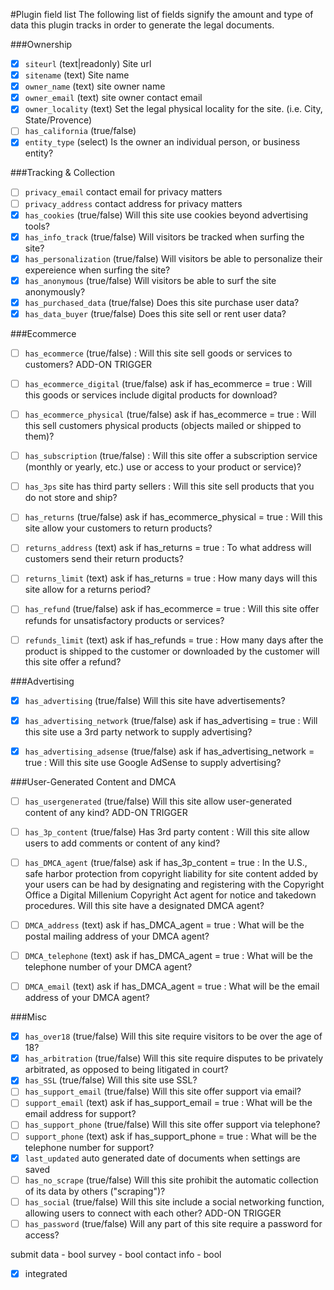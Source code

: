 #Plugin field list
The following list of fields signify the amount and type of data this plugin tracks in order to generate the legal documents.


###Ownership

- [x] `siteurl` (text|readonly) Site url
- [x] `sitename` (text) Site name
- [x] `owner_name` (text) site owner name
- [x] `owner_email` (text) site owner contact email
- [x] `owner_locality` (text) Set the legal physical locality for the site. (i.e. City, State/Provence)
- [ ] `has_california` (true/false)
- [x] `entity_type` (select) Is the owner an individual person, or business entity?

###Tracking & Collection

- [ ] `privacy_email` contact email for privacy matters
- [ ] `privacy_address` contact address for privacy matters
- [x] `has_cookies` (true/false) Will this site use cookies beyond advertising tools?
- [x] `has_info_track` (true/false) Will visitors be tracked when surfing the site?
- [x] `has_personalization` (true/false) Will visitors be able to personalize their expereience when surfing the site?
- [x] `has_anonymous` (true/false) Will visitors be able to surf the site anonymously?
- [x] `has_purchased_data` (true/false) Does this site purchase user data?
- [x] `has_data_buyer` (true/false) Does this site sell or rent user data?

###Ecommerce

- [ ] `has_ecommerce` (true/false) : Will this site sell goods or services to customers?  ADD-ON TRIGGER
- [ ] `has_ecommerce_digital` (true/false) ask if has_ecommerce = true : Will this goods or services include digital products for download?
- [ ] `has_ecommerce_physical` (true/false) ask if has_ecommerce = true : Will this sell customers physical products (objects mailed or shipped to them)?
- [ ] `has_subscription` (true/false) : Will this site offer a subscription service (monthly or yearly, etc.) use or access to your product or service)?
- [ ] `has_3ps` site has third party sellers : Will this site sell products that you do not store and ship?
- [ ] `has_returns` (true/false) ask if has_ecommerce_physical = true : Will this site allow your customers to return products?
- [ ] `returns_address` (text) ask if has_returns = true : To what address will customers send their return products?
- [ ] `returns_limit` (text) ask if has_returns = true : How many days will this site allow for a returns period?
- [ ] `has_refund` (true/false) ask if has_ecommerce = true : Will this site offer refunds for unsatisfactory products or services?
- [ ] `refunds_limit` (text) ask if has_refunds = true : How many days after the product is shipped to the customer or downloaded by the customer will this site offer a refund?


###Advertising

- [x] `has_advertising` (true/false) Will this site have advertisements?
- [x] `has_advertising_network` (true/false) ask if has_advertising = true : Will this site use a 3rd party network to supply advertising?
- [x] `has_advertising_adsense` (true/false) ask if has_advertising_network = true : Will this site use Google AdSense to supply advertising?


###User-Generated Content and DMCA

- [ ] `has_usergenerated` (true/false)  Will this site allow user-generated content of any kind?  ADD-ON TRIGGER
- [ ] `has_3p_content` (true/false) Has 3rd party content : Will this site allow users to add comments or content of any kind?
- [ ] `has_DMCA_agent` (true/false) ask if has_3p_content = true : In the U.S., safe harbor protection from copyright liability for site content added by your users can be had by designating and registering with the Copyright Office a Digital Millenium Copyright Act agent for notice and takedown procedures. Will this site have a designated DMCA agent?
- [ ] `DMCA_address` (text) ask if has_DMCA_agent = true : What will be the postal mailing address of your DMCA agent?
- [ ] `DMCA_telephone` (text) ask if has_DMCA_agent = true : What will be the telephone number of your DMCA agent?
- [ ] `DMCA_email` (text) ask if has_DMCA_agent = true : What will be the email address of your DMCA agent?


###Misc

- [x] `has_over18` (true/false) Will this site require visitors to be over the age of 18?
- [x] `has_arbitration` (true/false) Will this site require disputes to be privately arbitrated, as opposed to being litigated in court?
- [x] `has_SSL` (true/false) Will this site use SSL?
- [ ] `has_support_email` (true/false) Will this site offer support via email?
- [ ] `support_email` (text) ask if has_support_email = true : What will be the email address for support?
- [ ] `has_support_phone` (true/false) Will this site offer support via telephone?
- [ ] `support_phone` (text) ask if has_support_phone = true : What will be the telephone number for support?
- [x] `last_updated` auto generated date of documents when settings are saved
- [ ] `has_no_scrape` (true/false) Will this site prohibit the automatic collection of its data by others ("scraping")?
- [ ] `has_social` (true/false) Will this site include a social networking function, allowing users to connect with each other? ADD-ON TRIGGER
- [ ] `has_password` (true/false) Will any part of this site require a password for access?

submit data - bool
	survey - bool
	contact info - bool


- [x] integrated
